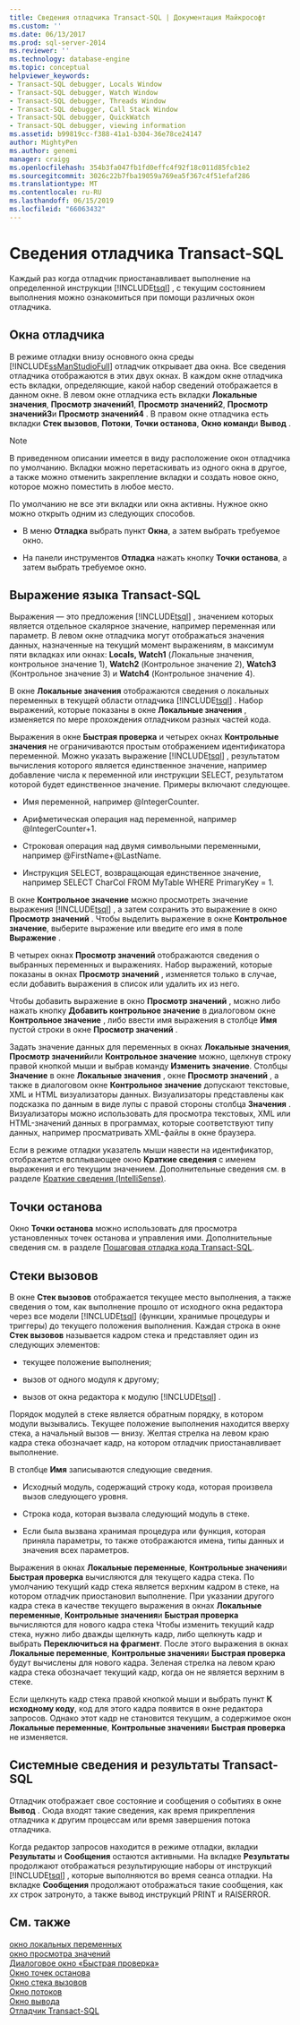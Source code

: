 ```yaml
---
title: Сведения отладчика Transact-SQL | Документация Майкрософт
ms.custom: ''
ms.date: 06/13/2017
ms.prod: sql-server-2014
ms.reviewer: ''
ms.technology: database-engine
ms.topic: conceptual
helpviewer_keywords:
- Transact-SQL debugger, Locals Window
- Transact-SQL debugger, Watch Window
- Transact-SQL debugger, Threads Window
- Transact-SQL debugger, Call Stack Window
- Transact-SQL debugger, QuickWatch
- Transact-SQL debugger, viewing information
ms.assetid: b99819cc-f388-41a1-b304-36e78ce24147
author: MightyPen
ms.author: genemi
manager: craigg
ms.openlocfilehash: 354b3fa047fb1fd0effc4f92f18c011d85fcb1e2
ms.sourcegitcommit: 3026c22b7fba19059a769ea5f367c4f51efaf286
ms.translationtype: MT
ms.contentlocale: ru-RU
ms.lasthandoff: 06/15/2019
ms.locfileid: "66063432"
---
```

# <a name="transact-sql-debugger-information"></a>Сведения отладчика Transact-SQL
  Каждый раз когда отладчик приостанавливает выполнение на определенной инструкции [!INCLUDE[tsql](../../includes/tsql-md.md)] , с текущим состоянием выполнения можно ознакомиться при помощи различных окон отладчика.  
  
## <a name="debugger-windows"></a>Окна отладчика  
 В режиме отладки внизу основного окна среды [!INCLUDE[ssManStudioFull](../../includes/ssmanstudiofull-md.md)] отладчик открывает два окна. Все сведения отладчика отображаются в этих двух окнах. В каждом окне отладчика есть вкладки, определяющие, какой набор сведений отображается в данном окне. В левом окне отладчика есть вкладки **Локальные значения**, **Просмотр значений1**, **Просмотр значений2**, **Просмотр значений3**и **Просмотр значений4** . В правом окне отладчика есть вкладки **Стек вызовов**, **Потоки**, **Точки останова**, **Окно команд**и **Вывод** .  
  
> [!NOTE]  
>  В приведенном описании имеется в виду расположение окон отладчика по умолчанию. Вкладки можно перетаскивать из одного окна в другое, а также можно отменить закрепление вкладки и создать новое окно, которое можно поместить в любое место.  
  
 По умолчанию не все эти вкладки или окна активны. Нужное окно можно открыть одним из следующих способов.  
  
-   В меню **Отладка** выбрать пункт **Окна**, а затем выбрать требуемое окно.  
  
-   На панели инструментов **Отладка** нажать кнопку **Точки останова**, а затем выбрать требуемое окно.  
  
## <a name="transact-sql-expressions"></a>Выражение языка Transact-SQL  
 Выражения — это предложения [!INCLUDE[tsql](../../includes/tsql-md.md)] , значением которых является отдельное скалярное значение, например переменная или параметр. В левом окне отладчика могут отображаться значения данных, назначенные на текущий момент выражениям, в максимум пяти вкладках или окнах: **Locals, Watch1** (Локальные значения, контрольное значение 1), **Watch2** (Контрольное значение 2), **Watch3** (Контрольное значение 3) и **Watch4** (Контрольное значение 4).  
  
 В окне **Локальные значения** отображаются сведения о локальных переменных в текущей области отладчика [!INCLUDE[tsql](../../includes/tsql-md.md)] . Набор выражений, которые показаны в окне **Локальные значения** , изменяется по мере прохождения отладчиком разных частей кода.  
  
 Выражения в окне **Быстрая проверка** и четырех окнах **Контрольные значения** не ограничиваются простым отображением идентификатора переменной. Можно указать выражение [!INCLUDE[tsql](../../includes/tsql-md.md)] , результатом вычисления которого является единственное значение, например добавление числа к переменной или инструкции SELECT, результатом которой будет единственное значение. Примеры включают следующее.  
  
-   Имя переменной, например @IntegerCounter.  
  
-   Арифметическая операция над переменной, например @IntegerCounter+1.  
  
-   Строковая операция над двумя символьными переменными, например @FirstName+@LastName.  
  
-   Инструкция SELECT, возвращающая единственное значение, например SELECT CharCol FROM MyTable WHERE PrimaryKey = 1.  
  
 В окне **Контрольное значение** можно просмотреть значение выражения [!INCLUDE[tsql](../../includes/tsql-md.md)] , а затем сохранить это выражение в окно **Просмотр значений** . Чтобы выделить выражение в окне **Контрольное значение**, выберите выражение или введите его имя в поле **Выражение** .  
  
 В четырех окнах **Просмотр значений** отображаются сведения о выбранных переменных и выражениях. Набор выражений, которые показаны в окнах **Просмотр значений** , изменяется только в случае, если добавить выражения в список или удалить их из него.  
  
 Чтобы добавить выражение в окно **Просмотр значений** , можно либо нажать кнопку **Добавить контрольное значение** в диалоговом окне **Контрольное значение** , либо ввести имя выражения в столбце **Имя** пустой строки в окне **Просмотр значений** .  
  
 Задать значение данных для переменных в окнах **Локальные значения**, **Просмотр значений**или **Контрольное значение** можно, щелкнув строку правой кнопкой мыши и выбрав команду **Изменить значение**. Столбцы **Значение** в окне **Локальные значения** , окне **Просмотр значений** , а также в диалоговом окне **Контрольное значение** допускают текстовые, XML и HTML визуализаторы данных. Визуализаторы представлены как подсказка по данным в виде лупы с правой стороны столбца **Значения** . Визуализаторы можно использовать для просмотра текстовых, XML или HTML-значений данных в программах, которые соответствуют типу данных, например просматривать XML-файлы в окне браузера.  
  
 Если в режиме отладки указатель мыши навести на идентификатор, отображается всплывающее окно **Краткие сведения** с именем выражения и его текущим значением. Дополнительные сведения см. в разделе [Краткие сведения (IntelliSense)](quick-info-intellisense.md).  
  
## <a name="breakpoints"></a>Точки останова  
 Окно **Точки останова** можно использовать для просмотра установленных точек останова и управления ими. Дополнительные сведения см. в разделе [Пошаговая отладка кода Transact-SQL](step-through-transact-sql-code.md).  
  
## <a name="call-stacks"></a>Стеки вызовов  
 В окне **Стек вызовов** отображается текущее место выполнения, а также сведения о том, как выполнение прошло от исходного окна редактора через все модели [!INCLUDE[tsql](../../includes/tsql-md.md)] (функции, хранимые процедуры и триггеры) до текущего положения выполнения. Каждая строка в окне **Стек вызовов** называется кадром стека и представляет один из следующих элементов:  
  
-   текущее положение выполнения;  
  
-   вызов от одного модуля к другому;  
  
-   вызов от окна редактора к модулю [!INCLUDE[tsql](../../includes/tsql-md.md)] .  
  
 Порядок модулей в стеке является обратным порядку, в котором модули вызывались. Текущее положение выполнения находится вверху стека, а начальный вызов — внизу. Желтая стрелка на левом краю кадра стека обозначает кадр, на котором отладчик приостанавливает выполнение.  
  
 В столбце **Имя** записываются следующие сведения.  
  
-   Исходный модуль, содержащий строку кода, которая произвела вызов следующего уровня.  
  
-   Строка кода, которая вызвала следующий модуль в стеке.  
  
-   Если была вызвана хранимая процедура или функция, которая приняла параметры, то также отображаются имена, типы данных и значения всех параметров.  
  
 Выражения в окнах **Локальные переменные**, **Контрольные значения**и **Быстрая проверка** вычисляются для текущего кадра стека. По умолчанию текущий кадр стека является верхним кадром в стеке, на котором отладчик приостановил выполнение. При указании другого кадра стека в качестве текущего выражения в окнах **Локальные переменные**, **Контрольные значения**и **Быстрая проверка** вычисляются для нового кадра стека Чтобы изменить текущий кадр стека, нужно либо дважды щелкнуть кадр, либо щелкнуть кадр и выбрать **Переключиться на фрагмент**. После этого выражения в окнах **Локальные переменные**, **Контрольные значения**и **Быстрая проверка** будут вычислены для нового кадра. Зеленая стрелка на левом краю кадра стека обозначает текущий кадр, когда он не является верхним в стеке.  
  
 Если щелкнуть кадр стека правой кнопкой мыши и выбрать пункт **К исходному коду**, код для этого кадра появится в окне редактора запросов. Однако этот кадр не становится текущим, а содержимое окон **Локальные переменные**, **Контрольные значения**и **Быстрая проверка** не изменяется.  
  
## <a name="system-information-and-transact-sql-results"></a>Системные сведения и результаты Transact-SQL  
 Отладчик отображает свое состояние и сообщения о событиях в окне **Вывод** . Сюда входят такие сведения, как время прикрепления отладчика к другим процессам или время завершения потока отладчика.  
  
 Когда редактор запросов находится в режиме отладки, вкладки **Результаты** и **Сообщения** остаются активными. На вкладке **Результаты** продолжают отображаться результирующие наборы от инструкций [!INCLUDE[tsql](../../includes/tsql-md.md)] , которые выполняются во время сеанса отладки. На вкладке **Сообщения** продолжают отображаться такие сообщения, как *xx* строк затронуто, а также вывод инструкций PRINT и RAISERROR.  
  
## <a name="see-also"></a>См. также  
 [окно локальных переменных](transact-sql-debugger-locals-window.md)   
 [окно просмотра значений](transact-sql-debugger-watch-window.md)   
 [Диалоговое окно «Быстрая проверка»](transact-sql-debugger-quickwatch-dialog-box.md)   
 [Окно точек останова](transact-sql-debugger-breakpoints-window.md)   
 [Окно стека вызовов](transact-sql-debugger-call-stack-window.md)   
 [Окно потоков](transact-sql-debugger-threads-window.md)   
 [Окно вывода](transact-sql-debugger-output-window.md)   
 [Отладчик Transact-SQL](transact-sql-debugger.md)  
  
  
